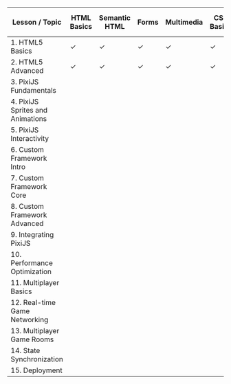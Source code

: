 | Lesson / Topic                   | HTML Basics | Semantic HTML | Forms | Multimedia | CSS Basics | PixiJS Basics | Sprites | Animation | Interactivity | Performance | Custom 1 | Custom 2 | Custom 3 | Custom 4 | Custom 5 | Socket.io Basics | Real-time Events | Room Management | State Sync | Scaling |
| -------------------------------- | ----------- | ------------- | ----- | ---------- | ---------- | ------------- | ------- | --------- | ------------- | ----------- | -------- | -------- | -------- | -------- | -------- | ---------------- | ---------------- | --------------- | ---------- | ------- |
| 1. HTML5 Basics                  | ✓           | ✓             | ✓     | ✓          | ✓          |               |         |           |               |             |          |          |          |          |          |                  |                  |                 |            |         |
| 2. HTML5 Advanced                | ✓           | ✓             | ✓     | ✓          | ✓          |               |         |           |               |             |          |          |          |          |          |                  |                  |                 |            |         |
| 3. PixiJS Fundamentals           |             |               |       |            |            | ✓             | ✓       |           |               |             |          |          |          |          |          |                  |                  |                 |            |         |
| 4. PixiJS Sprites and Animations |             |               |       |            |            | ✓             | ✓       | ✓         |               |             |          |          |          |          |          |                  |                  |                 |            |         |
| 5. PixiJS Interactivity          |             |               |       |            |            | ✓             |         |           | ✓             | ✓           |          |          |          |          |          |                  |                  |                 |            |         |
| 6. Custom Framework Intro        |             |               |       |            |            |               |         |           |               |             | ✓        |          |          |          |          |                  |                  |                 |            |         |
| 7. Custom Framework Core         |             |               |       |            |            |               |         |           |               |             | ✓        | ✓        |          |          |          |                  |                  |                 |            |         |
| 8. Custom Framework Advanced     |             |               |       |            |            |               |         |           |               |             |          | ✓        | ✓        |          |          |                  |                  |                 |            |         |
| 9. Integrating PixiJS            |             |               |       |            |            | ✓             | ✓       | ✓         | ✓             |             | ✓        | ✓        | ✓        |          |          |                  |                  |                 |            |         |
| 10. Performance Optimization     |             |               |       |            |            |               |         |           |               | ✓           |          |          | ✓        | ✓        | ✓        |                  |                  |                 |            |         |
| 11. Multiplayer Basics           |             |               |       |            |            |               |         |           |               |             |          |          |          |          |          | ✓                | ✓                |                 |            |         |
| 12. Real-time Game Networking    |             |               |       |            |            |               |         |           |               |             |          |          |          |          |          | ✓                | ✓                | ✓               |            |         |
| 13. Multiplayer Game Rooms       |             |               |       |            |            |               |         |           |               |             |          |          |          |          |          |                  | ✓                | ✓               | ✓          |         |
| 14. State Synchronization        |             |               |       |            |            |               |         |           |               | ✓           |          |          |          |          |          |                  |                  |                 | ✓          | ✓       |
| 15. Deployment                   |             |               |       |            |            |               |         |           |               | ✓           |          |          |          |          |          |                  |                  |                 | ✓          | ✓       |
